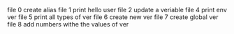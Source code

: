  file 0 create alias
file 1 print hello user
file 2 update a veriable
file 4 print env ver
file 5 print all types of ver
file 6 create new ver
file 7 create global ver
file 8 add numbers withe the values of ver
